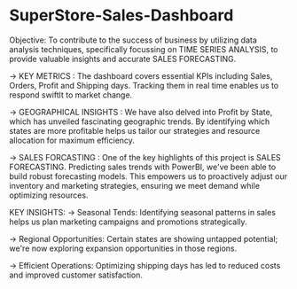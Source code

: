 # SuperStore-Sales-Dashboard
Objective:
To contribute to the success of business by utilizing data analysis techniques, specifically focussing on TIME SERIES ANALYSIS, to provide valuable insights and accurate SALES FORECASTING.

-> KEY METRICS : The dashboard covers essential KPIs including Sales, Orders, Profit and Shipping days. Tracking them in real time enables us to respond swiftlt to market change.

-> GEOGRAPHICAL INSIGHTS : We have also delved into Profit by State, which has unveiled fascinating geographic trends. By identifying which states are more profitable helps us tailor our strategies and resource allocation for maximum efficiency. 

-> SALES FORCASTING : One of the key highlights of this project is SALES FORECASTING. Predicting sales trends with PowerBI, we've been able to build robust forecasting models. This empowers us to proactively adjust our inventory and marketing strategies, ensuring we meet demand while optimizing resources.


KEY INSIGHTS:
-> Seasonal Tends: Identifying seasonal patterns in sales helps us plan marketing campaigns and promotions strategically.

-> Regional Opportunities: Certain states are showing untapped potential; we're now exploring expansion opportunities in those regions.

-> Efficient Operations: Optimizing shipping days has led to reduced costs and improved customer satisfaction. 
